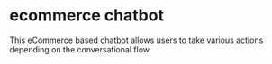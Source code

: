 # ecommerce chatbot

This eCommerce based chatbot allows users to take various actions depending on the conversational flow.